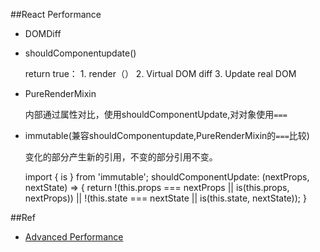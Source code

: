 ##React Performance
+ DOMDiff
+ shouldComponentupdate()

    return true：
        1. render（）
        2. Virtual DOM diff
        3. Update real DOM
        
+ PureRenderMixin

  内部通过属性对比，使用shouldComponentUpdate,对对象使用`===`
  

+ immutable(兼容shouldComponentupdate,PureRenderMixin的`===`比较)

  变化的部分产生新的引用，不变的部分引用不变。
   
    import { is } from 'immutable';
    shouldComponentUpdate: (nextProps, nextState) => {
    return !(this.props === nextProps || is(this.props, nextProps)) ||
            !(this.state === nextState || is(this.state, nextState));
    }
    
##Ref

+ [Advanced Performance](https://facebook.github.io/react/docs/advanced-performance.html)
